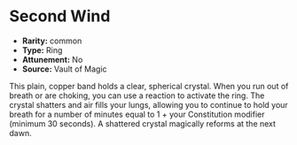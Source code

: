 
# Second Wind

* **Rarity:** common
* **Type:** Ring
* **Attunement:** No
* **Source:** Vault of Magic


This plain, copper band holds a clear, spherical crystal. When you run out of breath or are choking, you can use a reaction to activate the ring. The crystal shatters and air fills your lungs, allowing you to continue to hold your breath for a number of minutes equal to 1 + your Constitution modifier (minimum 30 seconds). A shattered crystal magically reforms at the next dawn.
